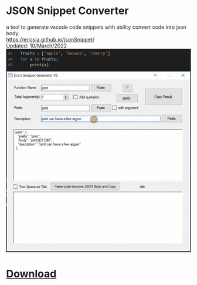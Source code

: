# JSON Snippet Converter

a tool to generate vscode code snippets with ability convert code into json body <br>
https://ericsia.github.io/jsonSnippet/ <br>
Updated: 10/March/2022<br>
![VsCode Json Snippet Generator Screenshot](demo.gif)

# [Download](https://github.com/ericsia/jsonSnippet/raw/main/Eric's%20Snippet%20Generator.7z)